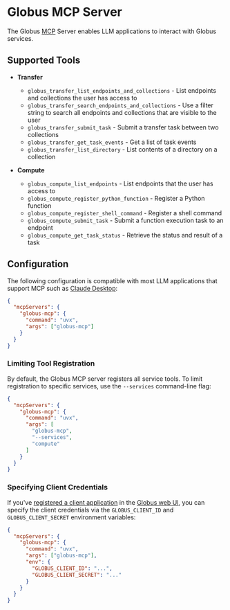 # Globus MCP Server

The Globus [MCP](https://modelcontextprotocol.io) Server enables LLM applications to interact
with Globus services.

## Supported Tools

- **Transfer**
    - `globus_transfer_list_endpoints_and_collections` - List endpoints and collections the user has
      access to
    - `globus_transfer_search_endpoints_and_collections` - Use a filter string to search all endpoints
      and collections that are visible to the user
    - `globus_transfer_submit_task` - Submit a transfer task between two collections
    - `globus_transfer_get_task_events` - Get a list of task events
    - `globus_transfer_list_directory` - List contents of a directory on a collection

- **Compute**
    - `globus_compute_list_endpoints` - List endpoints that the user has access to
    - `globus_compute_register_python_function` - Register a Python function
    - `globus_compute_register_shell_command` - Register a shell command
    - `globus_compute_submit_task` - Submit a function execution task to an endpoint
    - `globus_compute_get_task_status` - Retrieve the status and result of a task

## Configuration

The following configuration is compatible with most LLM applications that support MCP such as
[Claude Desktop](https://modelcontextprotocol.io/docs/develop/connect-local-servers):

```json
{
  "mcpServers": {
    "globus-mcp": {
      "command": "uvx",
      "args": ["globus-mcp"]
    }
  }
}
```

### Limiting Tool Registration

By default, the Globus MCP server registers all service tools. To limit registration to specific
services, use the `--services` command-line flag:

```json
{
  "mcpServers": {
    "globus-mcp": {
      "command": "uvx",
      "args": [
        "globus-mcp",
        "--services",
        "compute"
      ]
    }
  }
}
```

### Specifying Client Credentials

If you've [registered a client application](https://docs.globus.org/api/auth/developer-guide/#register-app)
in the [Globus web UI](https://app.globus.org/settings/developers/), you can specify the client
credentials via the `GLOBUS_CLIENT_ID` and `GLOBUS_CLIENT_SECRET` environment variables:

```json
{
  "mcpServers": {
    "globus-mcp": {
      "command": "uvx",
      "args": ["globus-mcp"],
      "env": {
        "GLOBUS_CLIENT_ID": "...",
        "GLOBUS_CLIENT_SECRET": "..."
      }
    }
  }
}
```